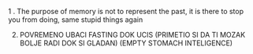 1 . The purpose of memory is not to represent the past, it is there to stop you from doing, same stupid things again

2. POVREMENO UBACI FASTING DOK UCIS (PRIMETIO SI DA TI MOZAK BOLJE RADI DOK SI GLADAN) (EMPTY STOMACH INTELIGENCE)